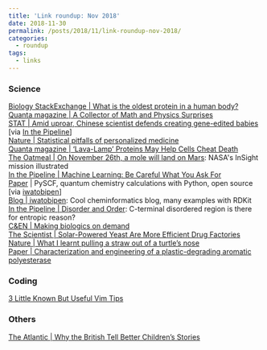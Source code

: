 ```yaml
---
title: 'Link roundup: Nov 2018'
date: 2018-11-30
permalink: /posts/2018/11/link-roundup-nov-2018/
categories:
  - roundup
tags:
  - links
---
```


### Science
[Biology StackExchange \| What is the oldest protein in a human body?](https://biology.stackexchange.com/questions/79381/what-is-the-oldest-protein-in-a-human-body)  
[Quanta magazine \| A Collector of Math and Physics Surprises](https://www.quantamagazine.org/tadashi-tokieda-collects-math-and-physics-surprises-20181127/)  
[STAT \| Amid uproar, Chinese scientist defends creating gene-edited babies](https://www.statnews.com/2018/11/28/chinese-scientist-defends-creating-gene-edited-babies/) [via [In the Pipeline](http://blogs.sciencemag.org/pipeline/archives/2018/11/28/after-such-knowledge)]  
[Nature \| Statistical pitfalls of personalized medicine](https://www.nature.com/articles/d41586-018-07535-2)  
[Quanta magazine \| ‘Lava-Lamp’ Proteins May Help Cells Cheat Death](https://www.quantamagazine.org/phase-separating-proteins-may-protect-and-regulate-cells-20181126/)  
[The Oatmeal \| On November 26th, a mole will land on Mars](http://theoatmeal.com/comics/insight): NASA's InSight mission illustrated   
[In the Pipeline \| Machine Learning: Be Careful What You Ask For](https://blogs.sciencemag.org/pipeline/archives/2018/11/20/machine-learning-be-careful-what-you-ask-for)  
[Paper](https://onlinelibrary.wiley.com/doi/full/10.1002/wcms.1340) \| PySCF, quantum chemistry calculations with Python, open source [via [iwatobipen](https://iwatobipen.wordpress.com/2017/07/30/quantum-chemistry-calculation-with-python/)]  
[Blog \| iwatobipen](https://iwatobipen.wordpress.com/): Cool cheminformatics blog, many examples with RDKit  
[In the Pipeline \| Disorder and Order](https://blogs.sciencemag.org/pipeline/archives/2018/11/19/disorder-and-order): C-terminal disordered region is there for entropic reason?  
[C&EN \| Making biologics on demand](https://cen.acs.org/biological-chemistry/biotechnology/Making-biologics-demand/96/i45)  
[The Scientist \| Solar-Powered Yeast Are More Efficient Drug Factories](https://www.the-scientist.com/news-opinion/solar-powered-yeast-are-more-efficient-drug-factories-65094)  
[Nature \| What I learnt pulling a straw out of a turtle’s nose](https://www.nature.com/articles/d41586-018-07287-z)  
[Paper \| Characterization and engineering of a plastic-degrading aromatic polyesterase](http://www.pnas.org/content/115/19/E4350)  
### Coding  
[3 Little Known But Useful Vim Tips](https://dev.to/jovica/3-little-known-but-useful-vim-tips-1pbg)  
### Others  
[The Atlantic \| Why the British Tell Better Children’s Stories](https://www.theatlantic.com/entertainment/archive/2016/01/why-the-british-tell-better-childrens-stories/422859/)  
